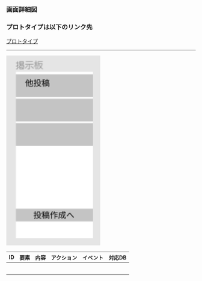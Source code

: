 ### 画面詳細図
### プロトタイプは以下のリンク先
[プロトタイプ](https://www.figma.com/file/YLXi0XXJfyq6239uKAU8LF/cyclinger?node-id=0%3A1)
*****
<img src="./image/掲示板.png" width="250">

|ID|要素|内容|アクション|イベント|対応DB|
|--|----|----|---------|--------|------|
|||||||
|||||||
|||||||
|||||||
|||||||
|||||||
